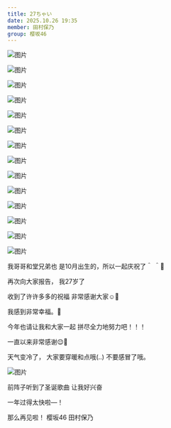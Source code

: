 ```yaml
---
title: 27ちゃい
date: 2025.10.26 19:35
member: 田村保乃
group: 樱坂46
---
```


![图片](https://sakurazaka46.com/files/14/diary/s46/blog/moblog/202510/mobglbgHg.png)


![图片](https://sakurazaka46.com/files/14/diary/s46/blog/moblog/202510/mob64Yd3C.png)


![图片](https://sakurazaka46.com/files/14/diary/s46/blog/moblog/202510/mob8Ls92Z.png)


![图片](https://sakurazaka46.com/files/14/diary/s46/blog/moblog/202510/mob2OMvys.png)


![图片](https://sakurazaka46.com/files/14/diary/s46/blog/moblog/202510/mobs7zs8N.jpg)


![图片](https://sakurazaka46.com/files/14/diary/s46/blog/moblog/202510/mobtakjYD.jpg)


![图片](https://sakurazaka46.com/files/14/diary/s46/blog/moblog/202510/mobHrCGQ7.jpg)


![图片](https://sakurazaka46.com/files/14/diary/s46/blog/moblog/202510/mobYYiS2r.jpg)


![图片](https://sakurazaka46.com/files/14/diary/s46/blog/moblog/202510/mobyqw0py.jpg)


![图片](https://sakurazaka46.com/files/14/diary/s46/blog/moblog/202510/mobrbb0Bg.jpg)


![图片](https://sakurazaka46.com/files/14/diary/s46/blog/moblog/202510/mob6yoLTg.jpg)


![图片](https://sakurazaka46.com/files/14/diary/s46/blog/moblog/202510/mobi5RBBD.jpg)


![图片](https://sakurazaka46.com/files/14/diary/s46/blog/moblog/202510/mobGmucbK.jpg)


![图片](https://sakurazaka46.com/files/14/diary/s46/blog/moblog/202510/mobVHgwO8.png)


我哥哥和堂兄弟也
是10月出生的，所以一起庆祝了‪＾‬ ‪＾‬🎂






再次向大家报告，
我27岁了


收到了许许多多的祝福
非常感谢大家☺️🎂


我感到非常幸福。🎈





今年也请让我和大家一起
拼尽全力地努力吧！！！



一直以来非常感谢😌💐







天气变冷了，
大家要穿暖和点哦(..)
不要感冒了哦。


![图片](https://sakurazaka46.com/files/14/diary/s46/blog/moblog/202510/mobGoloNW.jpg)


前阵子听到了圣诞歌曲
让我好兴奋

一年过得太快啦—！


那么再见啦！
樱坂46 田村保乃